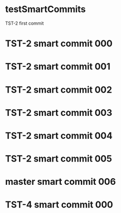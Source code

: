 # testSmartCommits

TST-2 first commit

# TST-2 smart commit 000
# TST-2 smart commit 001
# TST-2 smart commit 002
# TST-2 smart commit 003
# TST-2 smart commit 004
# TST-2 smart commit 005
# master smart commit 006

# TST-4 smart commit 000


